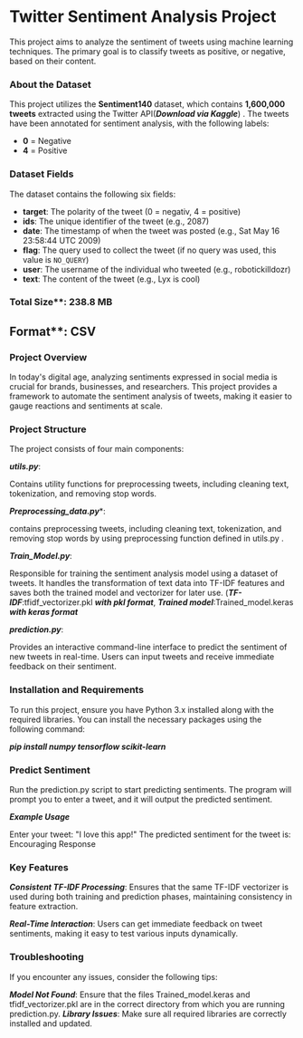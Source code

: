 # Twitter Sentiment Analysis Project

This project aims to analyze the sentiment of tweets using machine learning techniques. The primary goal is to classify tweets as positive, or negative, based on their content.

### About the Dataset

This project utilizes the **Sentiment140** dataset, which contains **1,600,000 tweets** extracted using the Twitter API(***Download via Kaggle***) . The tweets have been annotated for sentiment analysis, with the following labels:

- **0** = Negative
- **4** = Positive

### Dataset Fields

The dataset contains the following six fields:

- **target**: The polarity of the tweet (0 = negativ, 4 = positive)
- **ids**: The unique identifier of the tweet (e.g., 2087)
- **date**: The timestamp of when the tweet was posted (e.g., Sat May 16 23:58:44 UTC 2009)
- **flag**: The query used to collect the tweet (if no query was used, this value is `NO_QUERY`)
- **user**: The username of the individual who tweeted (e.g., robotickilldozr)
- **text**: The content of the tweet (e.g., Lyx is cool)

### Total Size**: **238.8 MB**
## Format**: **CSV**




### Project Overview

In today's digital age, analyzing sentiments expressed in social media is crucial for brands, businesses, and researchers. This project provides a framework to automate the sentiment analysis of tweets, making it easier to gauge reactions and sentiments at scale.

### Project Structure

The project consists of four main components:

***utils.py***:

Contains utility functions for preprocessing tweets, including cleaning text, tokenization, and removing stop words.

***Preprocessing_data.py****:

 contains preprocessing tweets, including cleaning text, tokenization, and removing stop words by using preprocessing function defined in utils.py .

***Train_Model.py***:

Responsible for training the sentiment analysis model using a dataset of tweets. It handles the transformation of text data into TF-IDF features and saves both the trained model and vectorizer for later use.
(***TF-IDF***:tfidf_vectorizer.pkl ***with pkl format***, ***Trained model***:Trained_model.keras ***with keras format***

***prediction.py***:

Provides an interactive command-line interface to predict the sentiment of new tweets in real-time. Users can input tweets and receive immediate feedback on their sentiment.


### Installation and Requirements

To run this project, ensure you have Python 3.x installed along with the required libraries. You can install the necessary packages using the following command:

***pip install numpy tensorflow scikit-learn***



### Predict Sentiment

Run the prediction.py script to start predicting sentiments. The program will prompt you to enter a tweet, and it will output the predicted sentiment.

***Example Usage***

Enter your tweet: "I love this app!"
The predicted sentiment for the tweet is: Encouraging Response


### Key Features

***Consistent TF-IDF Processing***: Ensures that the same TF-IDF vectorizer is used during both training and prediction phases, maintaining consistency in feature extraction.

***Real-Time Interaction***: Users can get immediate feedback on tweet sentiments, making it easy to test various inputs dynamically.


### Troubleshooting
If you encounter any issues, consider the following tips:

***Model Not Found***: Ensure that the files Trained_model.keras and tfidf_vectorizer.pkl are in the correct directory from which you are running prediction.py.
***Library Issues***: Make sure all required libraries are correctly installed and updated.
























